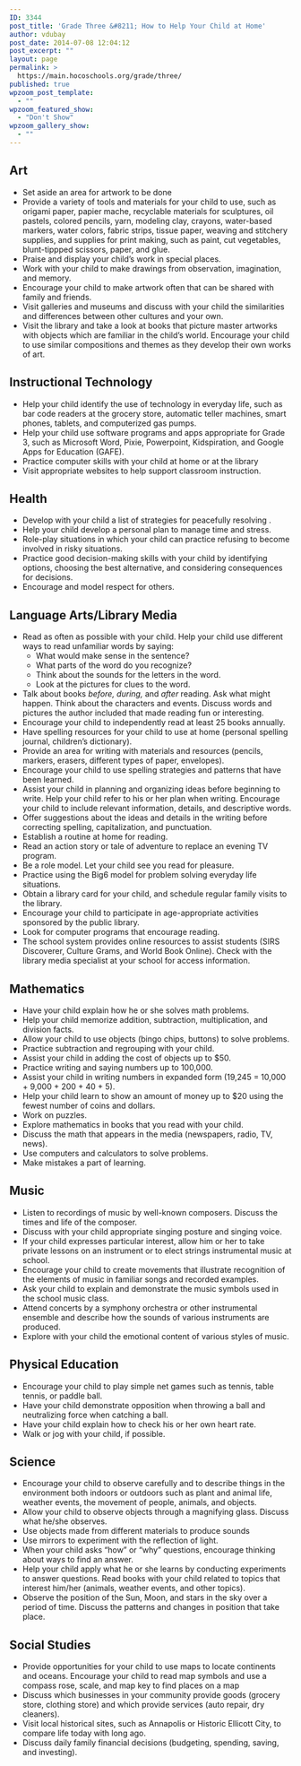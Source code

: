 ```yaml
---
ID: 3344
post_title: 'Grade Three &#8211; How to Help Your Child at Home'
author: vdubay
post_date: 2014-07-08 12:04:12
post_excerpt: ""
layout: page
permalink: >
  https://main.hocoschools.org/grade/three/
published: true
wpzoom_post_template:
  - ""
wpzoom_featured_show:
  - "Don't Show"
wpzoom_gallery_show:
  - ""
---
```

<h2>Art</h2>
<ul>
  <li>Set aside an area for artwork to be done</li>
  <li>Provide a variety of tools and materials for your child to use, such as origami paper, papier mache, recyclable materials for sculptures, oil pastels, colored pencils, yarn, modeling clay, crayons, water-based markers, water colors, fabric strips, tissue paper, weaving and stitchery supplies, and supplies for print making, such as paint, cut vegetables, blunt-tippped scissors, paper, and glue. </li>
  <li>Praise and display your child’s work in special places.</li>
  <li> Work with your child to make drawings from observation, imagination, and memory.</li>
  <li>Encourage your child to make artwork often that can be shared with family and friends.</li>
  <li>Visit galleries and museums and discuss with your child the similarities and differences between other cultures and your own.</li>
  <li>Visit the library and take a look at books that picture master artworks with objects which are familiar in the child’s world. Encourage your child to use similar compositions and themes as they develop their own works of art.</li>
</ul>

<h2>Instructional Technology</h2>
<ul>
  <li>Help your child identify the use of technology in everyday life, such as bar code readers at the grocery store, automatic teller machines, smart phones, tablets, and computerized gas pumps.</li>
  <li>Help your child use software programs and apps appropriate for Grade 3, such as Microsoft Word, Pixie, Powerpoint, Kidspiration, and Google Apps for Education (GAFE).</li>
  <li>Practice computer skills with your child at home or at the library</li>
  <li>Visit appropriate websites to help support classroom instruction.</li>
</ul>

<h2>Health</h2>
<ul>
  <li>Develop with your child a list of strategies for peacefully resolving .</li>
  <li>Help your child develop a personal plan to manage time and stress.</li>  
  <li>Role-play situations in which your child can practice refusing to become involved in risky situations.</li>
  <li>Practice good decision-making skills with your child by identifying options, choosing the best alternative, and considering consequences for decisions.</li>
  <li>Encourage and model respect for others.</li>
</ul>

<h2>Language Arts/Library Media</h2>
<ul>
  <li> Read as often as possible with your child. Help your child use different ways to read unfamiliar words by saying:
    <ul>
      <li>What would make sense in the sentence?</li>
      <li>What parts of the word do you recognize?</li>
      <li>Think about the sounds for the letters in the word.</li>
      <li>Look at the pictures for clues to the word.</li>
    </ul>
  </li>
  <li>Talk about books <em>before, during,</em> and <em>after</em> reading. Ask what might happen. Think about the characters and events. Discuss words and pictures the author included that made reading fun or interesting.</li>
  <li>Encourage your child to independently read at least 25 books annually.</li>
  <li> Have spelling resources for your child to use at home (personal spelling journal, children’s dictionary).</li>
  <li>Provide an area for writing with materials and resources (pencils, markers, erasers, different types of paper, envelopes).</li>
  <li>Encourage your child to use spelling strategies and patterns that have been learned.</li>
  <li>Assist your child in planning and organizing ideas before beginning to write. Help your child refer to his or her plan when writing. Encourage your child to include relevant information, details, and descriptive words.</li>
  <li>Offer suggestions about the ideas and details in the writing before correcting spelling, capitalization, and punctuation.</li>
  <li>Establish a routine at home for reading.</li>
  <li>Read an action story or tale of adventure to replace an evening TV program.</li>
  <li>Be a role model. Let your child see you read for pleasure.</li>
  <li>Practice using the Big6 model for problem solving everyday life situations.</li>
  <li>Obtain a library card for your child, and schedule regular family visits to the library.</li>
  <li>Encourage your child to participate in age-appropriate activities sponsored by the public library.</li>
  <li>Look for computer programs that encourage reading.</li>
  <li>The school system provides online resources to assist students (SIRS Discoverer, Culture Grams, and World Book Online). Check with the library media specialist at your school for access information.</li>
</ul>

<h2>Mathematics</h2>
<ul>
  <li>Have your child explain how he or she solves math problems.</li>
  <li>Help your child memorize addition, subtraction, multiplication, and division facts.</li>
  <li>Allow your child to use objects (bingo chips, buttons) to solve problems.</li>
  <li>Practice subtraction and regrouping with your child.</li>
  <li>Assist your child in adding the cost of objects up to $50.</li>
  <li>Practice writing and saying numbers up to 100,000.</li>
  <li>Assist your child in writing numbers in expanded form (19,245 = 10,000 + 9,000 + 200 + 40 + 5).</li>
  <li>Help your child learn to show an amount of money up to $20 using the fewest number of coins and dollars.</li>
  <li>Work on puzzles.</li>
  <li>Explore mathematics in books that you read with your child.</li>
  <li>Discuss the math that appears in the media (newspapers, radio, TV, news).</li>
  <li>Use computers and calculators to solve problems.</li>
  <li>Make mistakes a part of learning.</li>
</ul>

<h2>Music</h2>
<ul>
  <li>Listen to recordings of music by well-known composers. Discuss the times and life of the composer.</li>
  <li>Discuss with your child appropriate singing posture and singing voice.</li>
  <li>If your child expresses particular interest, allow him or her to take private lessons on an instrument or to elect strings instrumental music at school.</li>
  <li>Encourage your child to create movements that illustrate recognition of the elements of music in familiar songs and recorded examples.</li>
  <li>Ask your child to explain and demonstrate the music symbols used in the school music class.</li>
  <li>Attend concerts by a symphony orchestra or other instrumental ensemble and describe how the sounds of various instruments are produced.</li>
  <li>Explore with your child the emotional content of various styles of music.</li>
</ul>

<h2>Physical Education</h2>

<ul>
  <li>Encourage your child to play simple net games such as tennis, table tennis, or paddle ball.</li>
  <li>Have your child demonstrate opposition when throwing a ball and neutralizing force when catching a ball.</li>
  <li>Have your child explain how to check his or her own heart rate.</li>
  <li>Walk or jog with your child, if possible.</li>
</ul>

<h2>Science</h2>

<ul>
  <li>Encourage your child to observe carefully and to describe things in the environment both indoors or outdoors such as plant and animal life, weather events, the movement of people, animals, and objects.</li>
  <li>Allow your child to observe objects through a magnifying glass. Discuss what he/she observes.</li>
  <li>Use objects made from different materials to produce sounds</li>
  <li>Use mirrors to experiment with the reflection of light.</li>
  <li>When your child asks “how” or “why” questions, encourage thinking about ways to find an answer.</li>
  <li>Help your child apply what he or she learns by conducting experiments to answer questions. Read books with your child related to topics that interest him/her (animals, weather events, and other topics).</li>
  <li>Observe the position of the Sun, Moon, and stars in the sky over a period of time. Discuss the patterns and changes in position that take place.</li>
</ul>

<h2>Social Studies</h2>
<ul>
  <li>Provide opportunities for your child to use maps to locate continents and oceans. Encourage your child to read map symbols and use a compass rose, scale, and map key to find places on a map</li>
  <li>Discuss which businesses in your community provide goods (grocery store, clothing store) and which provide services (auto repair, dry cleaners).</li>
  <li>Visit local historical sites, such as Annapolis or Historic Ellicott City, to compare life today with long ago.</li>
  <li>Discuss daily family financial decisions (budgeting, spending, saving, and investing).</li>
</ul>





